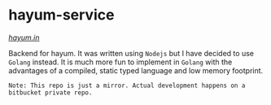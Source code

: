 # hayum-service
*[hayum.in](http://alpha-v2.hayum.in)*
  
Backend for hayum. It was written using `Nodejs` but I have decided to use `Golang` instead.
It is much more fun to implement in `Golang` with the advantages of a compiled, static typed language and low memory footprint.

`Note: This repo is just a mirror. Actual development happens on a bitbucket private repo.`
